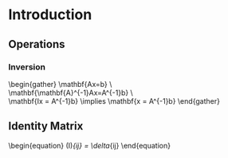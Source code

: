 # Introduction

## Operations

### Inversion

\begin{gather}
\mathbf{Ax=b} \\\
\mathbf{\mathbf{A}^{-1}Ax=A^{-1}b} \\\
\mathbf{Ix = A^{-1}b} \implies \mathbf{x = A^{-1}b}
\end{gather}

## Identity Matrix

\begin{equation}
(I)_{ij} = \delta_{ij}
\end{equation}